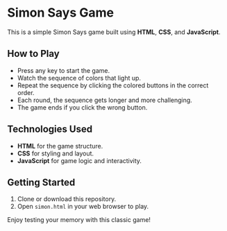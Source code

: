 # Simon Says Game

This is a simple Simon Says game built using **HTML**, **CSS**, and **JavaScript**.

## How to Play

- Press any key to start the game.
- Watch the sequence of colors that light up.
- Repeat the sequence by clicking the colored buttons in the correct order.
- Each round, the sequence gets longer and more challenging.
- The game ends if you click the wrong button.

## Technologies Used

- **HTML** for the game structure.
- **CSS** for styling and layout.
- **JavaScript** for game logic and interactivity.

## Getting Started

1. Clone or download this repository.
2. Open `simon.html` in your web browser to play.

Enjoy testing your memory with this classic game!